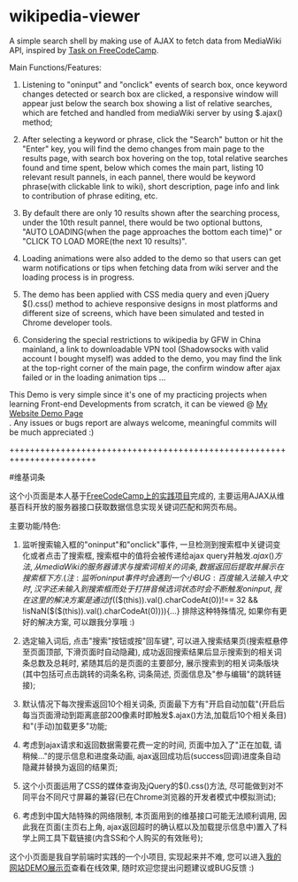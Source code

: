 # wikipedia-viewer

A simple search shell by making use of AJAX to fetch data from MediaWiki API, inspired by <a href = "https://www.freecodecamp.cn/challenges/build-a-wikipedia-viewer" target="_blank">Task on FreeCodeCamp</a>.<br>

Main Functions/Features:
1. Listening to "oninput" and "onclick" events of search box, once keyword changes detected or search box are clicked, a responsive window will appear just below the search box showing a list of relative searches, which are fetched and handled from mediaWiki server by using $.ajax() method;

2. After selecting a keyword or phrase, click the "Search" button or hit the "Enter" key, you will find the demo changes from main page to the results page, with search box hovering on the top, total relative searches found and time spent, below which comes the main part, listing 10 relevant result pannels, in each pannel, there would be keyword phrase(with clickable link to wiki), short description, page info and link to contribution of phrase editing, etc.

3. By default there are only 10 results shown after the searching process, under the 10th result pannel, there would be two optional buttons, "AUTO LOADING(when the page approaches the bottom each time)" or "CLICK TO LOAD MORE(the next 10 results)".

4. Loading animations were also added to the demo so that users can get warm notifications or tips when fetching data from wiki server and the loading process is in progress.

5. The demo has been applied with CSS media query and even jQuery $().css() method to achieve responsive designs in most platforms and different size of screens, which have been simulated and tested in Chrome developer tools.

6. Considering the special restrictions to wikipedia by GFW in China mainland, a link to downloadable VPN tool (Shadowsocks with valid account I bought myself) was added to the demo, you may find the link at the top-right corner of the main page, the confirm window after ajax failed or in the loading animation tips ...

This Demo is very simple since it's one of my practicing projects when learning Front-end Developments from scratch, it can be viewed @ <a target="_blank" href = "https://www.mike652638.com/demo/wiki.html">My Website Demo Page</a><br>.
Any issues or bugs report are always welcome, meaningful commits will be much appreciated :)

+++++++++++++++++++++++++++++++++++++++++++++++++++++++++++++++++++++++

#维基词条

这个小页面是本人基于<a href = "https://www.freecodecamp.cn/challenges/build-a-wikipedia-viewer" target="_blank">FreeCodeCamp上的实践项目</a>完成的, 主要运用AJAX从维基百科开放的服务器接口获取数据信息实现关键词匹配和网页布局。<br>

主要功能/特色:

1. 监听搜索输入框的"oninput"和"onclick"事件, 一旦检测到搜索框中关键词变化或者点击了搜索框, 搜索框中的值将会被传递给ajax query并触发$.ajax()方法, 从mediaWiki的服务器请求与搜索词相关的词条, 数据返回后提取并展示在搜索框下方.
(注: 监听oninput事件时会遇到一个小BUG: 百度输入法输入中文时, 汉字还未输入到搜索框而处于打拼音候选词状态时会不断触发oninput, 我在这里的解决方案是通过if($($(this)).val().charCodeAt(0))!== 32 && !isNaN($($(this)).val().charCodeAt(0)))){...} 排除这种特殊情况, 如果你有更好的解决方案, 可以跟我分享哦 :)

2. 选定输入词后, 点击"搜索"按钮或按"回车键", 可以进入搜索结果页(搜索框悬停至页面顶部, 下滑页面时自动隐藏), 成功返回搜索结果后显示搜索到的相关词条总数及总耗时, 紧随其后的是页面的主要部分, 展示搜索到的相关词条版块(其中包括可点击跳转的词条名称, 词条简述, 页面信息及"参与编辑"的跳转链接);

3. 默认情况下每次搜索返回10个相关词条, 页面最下方有"开启自动加载"(开启后每当页面滑动到距离底部200像素时即触发$.ajax()方法,加载后10个相关条目)和"(手动)加载更多"功能;

4. 考虑到ajax请求和返回数据需要花费一定的时间, 页面中加入了"正在加载, 请稍候..."的提示信息和进度条动画, ajax返回成功后(success回调)进度条自动隐藏并替换为返回的结果页;

5. 这个小页面运用了CSS的媒体查询及jQuery的$().css()方法, 尽可能做到对不同平台不同尺寸屏幕的兼容(已在Chrome浏览器的开发者模式中模拟测试); 

6. 考虑到中国大陆特殊的网络限制, 本页面用到的维基接口可能无法顺利调用, 因此我在页面(主页右上角, ajax返回超时的确认框以及加载提示信息中)置入了科学上网工具下载链接(内含SS和个人购买的有效账号);

这个小页面是我自学前端时实践的一个小项目, 实现起来并不难, 您可以进入<a target="_blank" href = "https://www.mike652638.com/demo/wiki.html">我的网站DEMO展示页</a>查看在线效果, 随时欢迎您提出问题建议或BUG反馈 :) <br>
